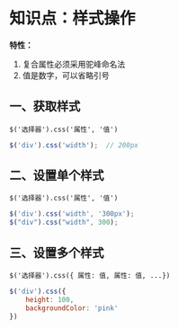 # 知识点：样式操作

**特性：**
1. 复合属性必须采用驼峰命名法
2. 值是数字，可以省略引号

## 一、获取样式

`$('选择器').css('属性', '值')`

```js
$('div').css('width');  // 200px
```

## 二、设置单个样式

`$('选择器').css('属性', '值')`

```js
$('div').css('width', '300px');
$("div").css("width", 300);
```

## 三、设置多个样式

`$('选择器').css({ 属性: 值, 属性: 值, ...})`

```js
$('div').css({
    height: 100,
    backgroundColor: 'pink'
})
```